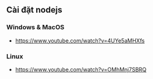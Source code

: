 ## Cài đặt nodejs

### Windows & MacOS
- https://www.youtube.com/watch?v=4UYe5aMHXfs

### Linux
- https://www.youtube.com/watch?v=OMhMnj7SBRQ